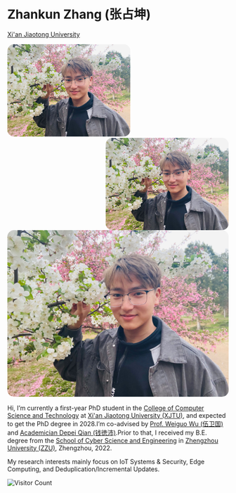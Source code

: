 # Zhankun Zhang (张占坤)

[Xi'an Jiaotong University](https://www.xjtu.edu.cn/)

<img src="https://github.com/PHDZhangZK/phdzhangzk.github.io/blob/main/me.jpg" alt="jpg"  width="280px" style="border-radius: 15px;">

<img align="right" alt="Description" width="280px" alt="jpg" style="border-radius: 15px; display: block;" src="https://github.com/PHDZhangZK/phdzhangzk.github.io/blob/main/me.jpg" />

<img src="https://github.com/PHDZhangZK/phdzhangzk.github.io/blob/main/me.jpg" alt="jpg" style="border-radius: 15px;">

Hi, I’m currently a first-year PhD student in the [College of Computer Science and Technology](http://www.cs.xjtu.edu.cn/) at [Xi'an Jiaotong University (XJTU)](https://www.xjtu.edu.cn/), and expected to get the PhD degree in 2028.I’m co-advised by [Prof. Weiguo Wu (伍卫国)](https://gr.xjtu.edu.cn/web/wgwu) and [Academician Depei Qian (钱徳沛)](https://www.buaa.edu.cn/bh2024/info/1028/1595.htm).Prior to that, I received my B.E. degree from the [School of Cyber Science and Engineering](http://softschool.zzu.edu.cn/) in [Zhengzhou University (ZZU)](https://www.zzu.edu.cn/), Zhengzhou, 2022.

My research interests mainly focus on IoT Systems & Security, Edge Computing, and Deduplication/Incremental Updates.

![Visitor Count](https://profile-counter.glitch.me/PHDZhangZK/count.svg)
